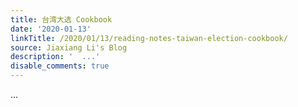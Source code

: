 ```yaml
---
title: 台湾大选 Cookbook
date: '2020-01-13'
linkTitle: /2020/01/13/reading-notes-taiwan-election-cookbook/
source: Jiaxiang Li's Blog
description: '  ...'
disable_comments: true
---
```

  ...